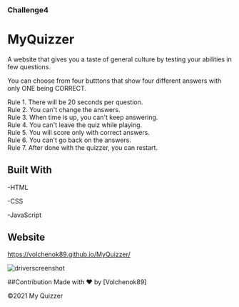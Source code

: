 
### Challenge4

# MyQuizzer

A website that gives you a taste of general culture by testing your abilities in few questions.

You can choose from four butttons that show four different answers with only ONE being CORRECT.

Rule 1. There will be 20 seconds per question.<br>
Rule 2. You can't change the answers.<br>
Rule 3. When time is up, you can't keep answering.<br>
Rule 4. You can't leave the quiz while playing.<br>
Rule 5. You will score only with correct answers.<br>
Rule 6. You can't go back on the answers.<br>
Rule 7. After done with the quizzer, you can restart.<br>



## Built With

-HTML

-CSS

-JavaScript

## Website

https://volchenok89.github.io/MyQuizzer/

![driverscreenshot](https://user-images.githubusercontent.com/77917594/123384329-1e24f700-d549-11eb-984f-ecf67e7273fd.png)




##Contribution
Made with ❤️ by [Volchenok89]

©️2021 My Quizzer
